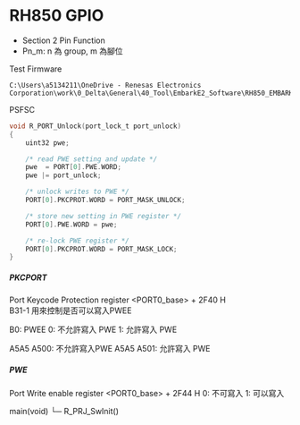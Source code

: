 RH850 GPIO
==========

* Section 2  Pin Function
* Pn_m: n 為 group, m 為腳位

Test Firmware

    C:\Users\a5134211\OneDrive - Renesas Electronics Corporation\work\0_Delta\General\40_Tool\EmbarkE2_Software\RH850_EMBARK_4.20_RepackwithApps\Embark_RH850_Software


PSFSC

```c
void R_PORT_Unlock(port_lock_t port_unlock)
{
    uint32 pwe;

    /* read PWE setting and update */
    pwe  = PORT[0].PWE.WORD;
    pwe |= port_unlock;

    /* unlock writes to PWE */
    PORT[0].PKCPROT.WORD = PORT_MASK_UNLOCK;

    /* store new setting in PWE register */
    PORT[0].PWE.WORD = pwe;

    /* re-lock PWE register */
    PORT[0].PKCPROT.WORD = PORT_MASK_LOCK;
}
```

##### PKCPORT
Port Keycode Protection register <PORT0_base> + 2F40 H  
B31-1 用來控制是否可以寫入PWEE

B0: PWEE
0: 不允許寫入 PWE
1: 允許寫入 PWE

A5A5 A500: 不允許寫入PWE
A5A5 A501: 允許寫入 PWE


##### PWE
Port Write enable register <PORT0_base> + 2F44 H
0: 不可寫入
1: 可以寫入


main(void)
└─ R_PRJ_SwInit()